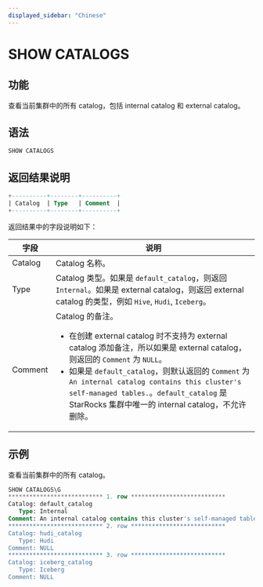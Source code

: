 ```yaml
---
displayed_sidebar: "Chinese"
---
```


# SHOW CATALOGS

## 功能

查看当前集群中的所有 catalog，包括 internal catalog 和 external catalog。

## 语法

```SQL
SHOW CATALOGS
```

## 返回结果说明

```SQL
+----------+--------+----------+
| Catalog  | Type   | Comment  |
+----------+--------+----------+
```

返回结果中的字段说明如下：

| **字段** | **说明**                                                     |
| -------- | ------------------------------------------------------------ |
| Catalog  | Catalog 名称。                                               |
| Type     | Catalog 类型。如果是 `default_catalog`，则返回 `Internal`。如果是 external catalog，则返回 external catalog 的类型，例如 `Hive`, `Hudi`, `Iceberg`。          |
| Comment  | Catalog 的备注。<ul><li>在创建 external catalog 时不支持为 external catalog 添加备注，所以如果是 external catalog，则返回的 `Comment` 为 `NULL`。</li><li>如果是 `default_catalog`，则默认返回的 `Comment` 为 `An internal catalog contains this cluster's self-managed tables.`。`default_catalog` 是 StarRocks 集群中唯一的 internal catalog，不允许删除。</li></ul> |

## 示例

查看当前集群中的所有 catalog。

```SQL
SHOW CATALOGS\G
*************************** 1. row ***************************
Catalog: default_catalog
   Type: Internal
Comment: An internal catalog contains this cluster's self-managed tables.
*************************** 2. row ***************************
Catalog: hudi_catalog
   Type: Hudi
Comment: NULL
*************************** 3. row ***************************
Catalog: iceberg_catalog
   Type: Iceberg
Comment: NULL
```
